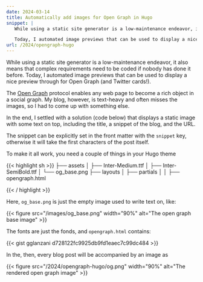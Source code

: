 ```yaml
---
date: 2024-03-14
title: Automatically add images for Open Graph in Hugo
snippet: |
   While using a static site generator is a low-maintenance endeavor, it also means that complex requirements need to be coded if nobody has done it before.

   Today, I automated image previews that can be used to display a nice preview through for Open Graph (and Twitter cards!).
url: /2024/opengraph-hugo
---
```

While using a static site generator is a low-maintenance endeavor, it also means that complex requirements need to be coded if nobody has done it before.
Today, I automated image previews that can be used to display a nice preview through for Open Graph (and Twitter cards!).

The [Open Graph] protocol enables any web page to become a rich object in a social graph. My blog, however, is text-heavy and often misses the images, so I had to come up with something else.

In the end, I settled with a solution (code below) that displays a static image with some text on top, including the title, a snippet of the blog, and the URL.

The snippet can be explicitly set in the front matter with the `snippet` key, otherwise it will take the first characters of the post itself.

To make it all work, you need a couple of things in your Hugo theme

{{< highlight sh >}}
├── assets
│  ├── Inter-Medium.ttf
│  ├── Inter-SemiBold.ttf
│  └── og_base.png
├── layouts
│  ├── partials
│  │  ├── opengraph.html
   
{{< / highlight >}}

Here, `og_base.png` is just the empty image used to write text on, like:

{{< figure src="/images/og_base.png" width="90%" alt="The open graph base image" >}}

The fonts are just the fonds, and `opengraph.html` contains:

{{< gist gglanzani d728122fc9925db9fd1eaec7c99dc484 >}}


In the, then, every blog post will be accompanied by an image as

{{< figure src="/2024/opengraph-hugo/og.png" width="90%" alt="The rendered open graph image" >}}

[Open Graph]: https://ogp.me/
